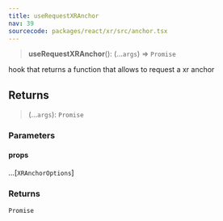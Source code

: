 ```yaml
---
title: useRequestXRAnchor
nav: 39
sourcecode: packages/react/xr/src/anchor.tsx
---
```


> **useRequestXRAnchor**(): (...`args`) => `Promise`

hook that returns a function that allows to request a xr anchor

## Returns

> (...`args`): `Promise`

### Parameters

#### props

...\[`XRAnchorOptions`\]

### Returns

`Promise`
